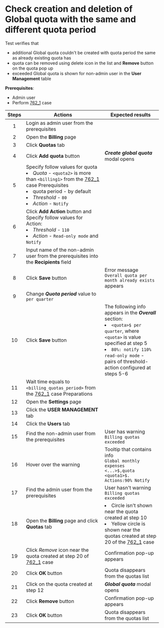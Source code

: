 # Check creation and deletion of Global quota with the same and different quota period

Test verifies that
- additional Global quota couldn't be created with quota period the same as already existing quota has
- quota can be removed using delete icon in the list and **Remove** button on the quota pop up
- exceeded Global quota is shown for non-admin user in the **User Management** table

**Prerequisites**:
- Admin user
- Perform [762_1](762_1.md) case

| Steps | Actions | Expected results |
|:---:| --- | --- |
| 1 | Login as admin user from the prerequisites | |
| 2 | Open the **Billing** page | |
| 3 | Click **Quotas** tab | |
| 4 | Click **Add quota** button | ***Create global quota*** modal opens |
| 5 | Specify follow values for quota <li> *Quota* - `<quota2>` is more than `<billing1>` from the [762_1](762_1.md) case Prerequisites <li> quota period - by default <li> *Threshold* - `80` <li> *Action* - `Notify` | |
| 6 | Click **Add Action** button and Specify follow values for Action: <li>*Threshold* - `110` <li> *Action* - `Read-only mode` and `Notify` | |
| 7 | Input name of the non-admin user from the prerequisites into the **Recipients** field | |
| 8 | Click **Save** button | Error message `Overall quota per month already exists` appears |
| 9 | Change ***Quota period*** value to `per quarter` | |
| 10 | Click **Save** button | The following info appears in the ***Overall*** section: <li> `<quota>$ per quarter`, where `<quota>` is value specified at step 5 <li> `80%: notify 110% read-only mode` - pairs of threshold-action configured at steps 5-6 |
| 11 | Wait time equals to `<billing_quotas_period>` from the [762_1](762_1.md) case Preparations | | 
| 12 | Open the **Settings** page | |
| 13 | Click the **USER MANAGEMENT** tab | |
| 14 | Click the **Users** tab | |
| 15 | Find the non-admin user from the prerequisites | User has warning `Billing quotas exceeded` |
| 16 | Hover over the warning | Tooltip that contains info <br> `Global monthly expenses <...>$,quota <quota1>$. Actions:90% Notify` |
| 17 | Find the admin user from the prerequisites | User hasn't warning `Billing quotas exceeded` |
| 18 | Open the **Billing** page and click **Quotas** tab | <li> Circle isn't shown near the quota created at step 10 <li> Yellow circle is shown near the quotas created at step 20 of the [762_1](762_1.md) case |
| 19 | Click *Remove* icon near the quota created at step 20 of [762_1](762_1.md) case | Confirmation pop-up appears |
| 20 | Click **OK** button | Quota disappears from the quotas list |
| 21 | Click on the quota created at step 12 | ***Global quota*** modal opens |
| 22 | Click **Remove** button | Confirmation pop-up appears |
| 23 | Click **OK** button | Quota disappears from the quotas list |
